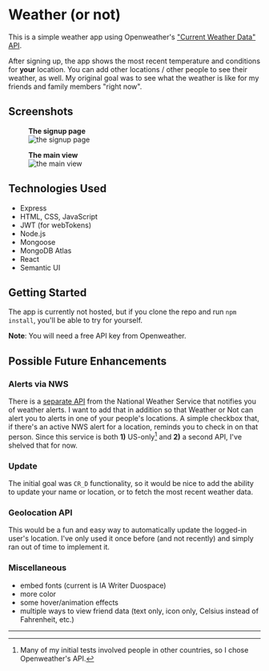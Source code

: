 # Weather (or not)
This is a simple weather app using Openweather's ["Current Weather Data" API](https://openweathermap.org/current).

After signing up, the app shows the most recent temperature and conditions for **your** location.
You can add other locations / other people to see their weather, as well. My original goal was to see what the weather is like for my friends and family members "right now". 

## Screenshots

<!-- <figure>
<figcaption>The login page</figcaption>
<img src="https://i.imgur.com/UAGkVGG.png" alt="the login page">
</figure> -->

<figure>
<figcaption><strong>The signup page</strong></figcaption>
<img src="https://i.imgur.com/alV7JP5.png" alt="the signup page">
</figure> 

<figure>
<figcaption><strong>The main view</strong></figcaption>
<img src="https://i.imgur.com/xRe9zJW.png" alt="the main view">
</figure>

## Technologies Used

- Express
- HTML, CSS, JavaScript
- JWT (for webTokens)
- Node.js
- Mongoose
- MongoDB Atlas
- React
- Semantic UI

## Getting Started

The app is currently not hosted, but if you clone the repo and run `npm install`, you'll be able to try for yourself.

**Note**: You will need a free API key from Openweather.

<!-- [Commonplace Book](https://anxious-lion-tank-top.cyclic.app/) -->

## Possible Future Enhancements
### Alerts via NWS
There is a [separate API](https://www.weather.gov/documentation/services-web-api) from the National Weather Service that notifies you of weather alerts. I want to add that in addition so that Weather or Not can alert you to alerts in one of your people's locations. A simple checkbox that, if there's an active NWS alert for a location, reminds you to check in on that person.
Since this service is both **1)** US-only[^1] and **2)** a second API, I've shelved that for now.

[^1]: Many of my initial tests involved people in other countries, so I chose Openweather's API.

### Update
The initial goal was `CR_D` functionality, so it would be nice to add the ability to update your name or location, or to fetch the most recent weather data.

### Geolocation API
This would be a fun and easy way to automatically update the logged-in user's location. I've only used it once before (and not recently) and simply ran out of time to implement it.

### Miscellaneous
- embed fonts (current is IA Writer Duospace)
- more color
- some hover/animation effects
- multiple ways to view friend data (text only, icon only, Celsius instead of Fahrenheit, etc.)

---